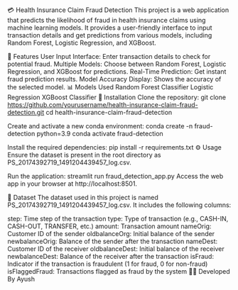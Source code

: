 💳 Health Insurance Claim Fraud Detection
This project is a web application that predicts the likelihood of fraud in health insurance claims using machine learning models. It provides a user-friendly interface to input transaction details and get predictions from various models, including Random Forest, Logistic Regression, and XGBoost.

🚀 Features
User Input Interface: Enter transaction details to check for potential fraud.
Multiple Models: Choose between Random Forest, Logistic Regression, and XGBoost for predictions.
Real-Time Prediction: Get instant fraud prediction results.
Model Accuracy Display: Shows the accuracy of the selected model.
📊 Models Used
Random Forest Classifier
Logistic Regression
XGBoost Classifier
🔧 Installation
Clone the repository:
git clone https://github.com/yourusername/health-insurance-claim-fraud-detection.git
cd health-insurance-claim-fraud-detection

Create and activate a new conda environment:
conda create -n fraud-detection python=3.9
conda activate fraud-detection

Install the required dependencies:
pip install -r requirements.txt
⚙️ Usage
Ensure the dataset is present in the root directory as PS_20174392719_1491204439457_log.csv.

Run the application:
streamlit run fraud_detection_app.py
Access the web app in your browser at http://localhost:8501.

📁 Dataset
The dataset used in this project is named PS_20174392719_1491204439457_log.csv. It includes the following columns:

step: Time step of the transaction
type: Type of transaction (e.g., CASH-IN, CASH-OUT, TRANSFER, etc.)
amount: Transaction amount
nameOrig: Customer ID of the sender
oldbalanceOrg: Initial balance of the sender
newbalanceOrig: Balance of the sender after the transaction
nameDest: Customer ID of the receiver
oldbalanceDest: Initial balance of the receiver
newbalanceDest: Balance of the receiver after the transaction
isFraud: Indicator if the transaction is fraudulent (1 for fraud, 0 for non-fraud)
isFlaggedFraud: Transactions flagged as fraud by the system
🧑‍💻 Developed By
 Ayush
